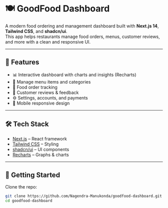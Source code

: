 # 🍽️ GoodFood Dashboard

A modern food ordering and management dashboard built with **Next.js 14**, **Tailwind CSS**, and **shadcn/ui**.  
This app helps restaurants manage food orders, menus, customer reviews, and more with a clean and responsive UI.

---

## 🚀 Features

- 📊 Interactive dashboard with charts and insights (Recharts)
- 🍔 Manage menu items and categories
- 🛒 Food order tracking
- 💬 Customer reviews & feedback
- ⚙️ Settings, accounts, and payments
- 📱 Mobile responsive design

---

## 🛠️ Tech Stack

- [Next.js](https://nextjs.org/) – React framework
- [Tailwind CSS](https://tailwindcss.com/) – Styling
- [shadcn/ui](https://ui.shadcn.com/) – UI components
- [Recharts](https://recharts.org/) – Graphs & charts

---

## 🔧 Getting Started

Clone the repo:

```bash
git clone https://github.com/Nagendra-Manukonda/goodfood-dashboard.git
cd goodfood-dashboard
```
